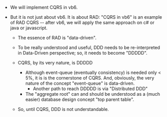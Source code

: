 

- We will implement CQRS in vb6. 
- But it is not just about vb6. It is about RAD: "CQRS in vb6" is an example of RAD CQRS -- after vb6, we will apply the same approach on c# or java or javascript.

    * The essence of RAD is "data-driven". 
    * To be really understood and useful, DDD needs to be re-interpreted in Data-Driven perspective; so, it needs to become "DDDDD". 
    * CQRS, by its very nature, is DDDDD
        - Although event-queue (eventually consistency) is needed only < 5%, it is is the cornerstone of CQRS. And, obviously, the very nature of the concept "event-queue" is data-driven.
            * Another path to reach DDDDD is via "Distributed DDD"    
        - The "aggregate root" can and should be understood as a (much easier) database design concept "top parent table". 
        
    * So, until CQRS, DDD is not understandable. 
